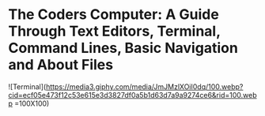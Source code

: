# The Coders Computer: A Guide Through Text Editors, Terminal, Command Lines, Basic Navigation and About Files


![Terminal](https://media3.giphy.com/media/JmJMzlXOiI0dq/100.webp?cid=ecf05e473f12c53e615e3d3827df0a5b1d63d7a9a9274ce6&rid=100.webp =100X100)

